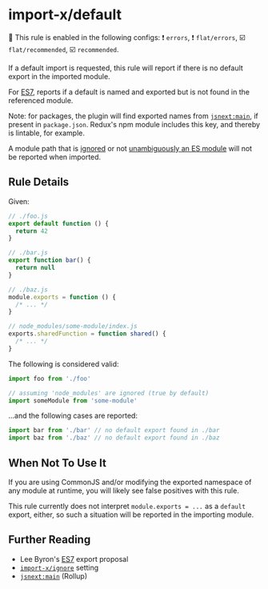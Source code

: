 # import-x/default

💼 This rule is enabled in the following configs: ❗ `errors`, ❗ `flat/errors`, ☑️ `flat/recommended`, ☑️ `recommended`.

<!-- end auto-generated rule header -->

If a default import is requested, this rule will report if there is no default
export in the imported module.

For [ES7], reports if a default is named and exported but is not found in the
referenced module.

Note: for packages, the plugin will find exported names
from [`jsnext:main`], if present in `package.json`.
Redux's npm module includes this key, and thereby is lintable, for example.

A module path that is [ignored] or not [unambiguously an ES module] will not be reported when imported.

## Rule Details

Given:

```js
// ./foo.js
export default function () {
  return 42
}

// ./bar.js
export function bar() {
  return null
}

// ./baz.js
module.exports = function () {
  /* ... */
}

// node_modules/some-module/index.js
exports.sharedFunction = function shared() {
  /* ... */
}
```

The following is considered valid:

```js
import foo from './foo'

// assuming 'node_modules' are ignored (true by default)
import someModule from 'some-module'
```

...and the following cases are reported:

```js
import bar from './bar' // no default export found in ./bar
import baz from './baz' // no default export found in ./baz
```

## When Not To Use It

If you are using CommonJS and/or modifying the exported namespace of any module at
runtime, you will likely see false positives with this rule.

This rule currently does not interpret `module.exports = ...` as a `default` export,
either, so such a situation will be reported in the importing module.

## Further Reading

- Lee Byron's [ES7] export proposal
- [`import-x/ignore`] setting
- [`jsnext:main`] (Rollup)

[ES7]: https://github.com/leebyron/ecmascript-more-export-from
[`import-x/ignore`]: ../../README.md#importignore
[`jsnext:main`]: https://github.com/rollup/rollup/wiki/jsnext:main
[ignored]: ../../README.md#importignore
[unambiguously an ES module]: https://github.com/bmeck/UnambiguousJavaScriptGrammar
